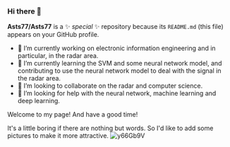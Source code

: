 ### Hi there 👋


**Asts77/Asts77** is a ✨ _special_ ✨ repository because its `README.md` (this file) appears on your GitHub profile.

- 🔭 I’m currently working on electronic information engineering and in particular, in the radar area.
- 🌱 I’m currently learning the SVM and some neural network model, and contributing to use the neural network model to deal with the signal in the radar area.
- 👯 I’m looking to collaborate on the radar and computer science.
- 🤔 I’m looking for help with the neural network, machine learning and deep learning.


Welcome to my page! And have a good time!

It's a little boring if there are nothing but words. So I'd like to add some pictures to make it more attractive.
![y66Gb9V](https://github.com/Asts77/Asts77/assets/157973843/21c508a9-ca9b-41d0-86a9-c367a3ef0e63)
